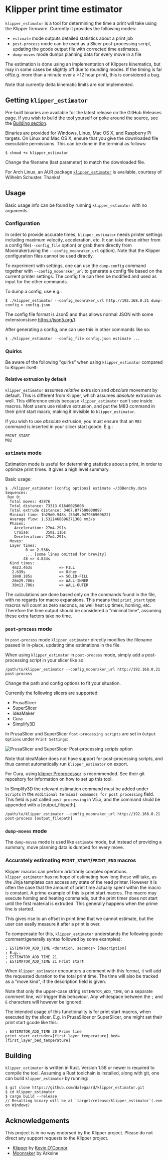 # Klipper print time estimator

`klipper_estimator` is a tool for determining the time a print will take using
the Klipper firmware. Currently it provides the following modes:

  * `estimate` mode outputs detailed statistics about a print job
  * `post-process` mode can be used as a Slicer post-processing script, updating
    the gcode output file with corrected time estimates.
  * `dump-moves` mode dumps planning data for every move in a file

The estimation is done using an implementation of Klippers kinematics, but may
in some cases be slightly off due to rounding modes. If the timing is far
off(e.g. more than a minute over a >12 hour print), this is considered a bug. 

Note that currently delta kinematic limits are _not_ implemented.

## Getting `klipper_estimator`

Pre-built binaries are available for the latest release on the GitHub Releases
page. If you wish to build the tool yourself or poke around the source, see the
[Building section](#Building).

Binaries are provided for Windows, Linux, Mac OS X, and Raspberry Pi targets.
On Linux and Mac OS X, ensure that you give the downloaded file executable
permissions. This can be done in the terminal as follows:
```
$ chmod +x klipper_estimator
```
Change the filename (last parameter) to match the downloaded file.

For Arch Linux, an AUR package
[`klipper_estimator`](https://aur.archlinux.org/packages/klipper-estimator) is
available, courtesy of Wilhelm Schuster. Thanks!

## Usage

Basic usage info can be found by running `klipper_estimator` with no arguments.

### Configuration

In order to provide accurate times, `klipper_estimator` needs printer settings
including maximum velocity, acceleration, etc. It can take these either from a
config file(`--config_file` option) or grab them directly from Moonraker(using
the `--config_moonraker_url` option). Note that the Klipper configuration files
cannot be used directly.

To experiment with settings, one can use the `dump-config` command together with
`--config_moonraker_url` to generate a config file based on the current printer
settings. The config file can then be modified and used as input for the other
commands.

To dump a config, use e.g.:
```
$ ./klipper_estimator --config_moonraker_url http://192.168.0.21 dump-config > config.json
```

The config file format is Json5 and thus allows normal JSON with some
extensions(see https://json5.org/).

After generating a config, one can use this in other commands like so:
```
$ ./klipper_estimator --config_file config.json estimate ...
```

### Quirks

Be aware of the following "quirks" when using `klipper_estimator` compared to Klipper itself:

#### Relative extrusion by default

`klipper_estimator` assumes _relative_ extrusion and _absolute_ movement by
default. This is different from Klipper, which assumes _absolute_ extrusion as
well. This difference exists because `klipper_estimator` can't see inside
macros. Most users use relative extrusion, and put the M83 command in their
print start macro, making it invisible to `klipper_estimator`.

If you wish to use _absolute_ extrusion, you must ensure that an `M82` command
is inserted in your slicer start gcode. E.g.:

```
PRINT_START
M82
```

### `estimate` mode

Estimation mode is useful for determining statistics about a print, in order to
optimize print times. It gives a high level summary.

Basic usage:
```
$ ./klipper_estimator [config options] estimate ~/3DBenchy.data
Sequences:
 Run 0:
  Total moves: 42876
  Total distance: 73313.01640025008
  Total extrude distance: 3407.877500000097
  Minimal time: 1h29m9.948s (5349.947936969622)
  Average flow: 1.5321468696371368 mm3/s
  Phases:
    Acceleration: 27m4.291s
    Cruise:       35m1.116s
    Deceleration: 27m4.291s
  Moves:
  Layer times:
         0 => 2.536s
         ... [some lines omitted for brevity]
        48 => 4.834s
  Kind times:
   4m23.463s            => FILL
   2.639s               => Other
   18m0.185s            => SOLID-FILL
   28m29.706s           => WALL-INNER
   38m13.706s           => WALL-OUTER
```

The calculations are done based only on the commands found in the file, with no
regards for macro expansions. This means that `print_start` type macros will
count as zero seconds, as well heat up times, homing, etc. Therefore the time
output should be considered a "minimal time", assuming these extra factors take
no time.

### `post-process` mode

In `post-process` mode `klipper_estimator` directly modifies the filename passed
in in-place, updating time estimations in the file.

When using `klipper_estimator` in `post-process` mode, simply add a
post-processing script in your slicer like so:
```
/path/to/klipper_estimator --config_moonraker_url http://192.168.0.21 post-process
```
Change the path and config options to fit your situation.

Currently the following slicers are supported:

  * PrusaSlicer
  * SuperSlicer
  * ideaMaker
  * Cura
  * Simplify3D

In PrusaSlicer and SuperSlicer `Post-processing scripts` are set in `Output
Options` under `Print Settings`:

![PrusaSlicer and SuperSlicer Post-processing scripts option](/doc/post_processing_psss.png)

Note that ideaMaker does not have support for post-processing scripts, and thus
cannot automatically run `klipper_estimator` on export.

For Cura, using
[klipper Preprocessor](https://github.com/pedrolamas/klipper-preprocessor) is
recommended. See their git repository for information on how to set up this tool.

In Simplify3D the relevant estimation command must be added under `Scripts` in
the `Additional terminal commands for post processing` field. This field is just called
`post processing` in V5.x, and the command shuld be appended with a [output_filepath].

```
/path/to/klipper_estimator --config_moonraker_url http://192.168.0.21 post-process [output_filepath]
```

### `dump-moves` mode

The `dump-moves` mode is used like `estimate` mode, but instead of providing a
summary, move planning data is dumped for every move.

### Accurately estimating `PRINT_START`/`PRINT_END` macros

Klipper macros can perform arbitrarily complex operations. `klipper_estimator`
has no hope of estimating how long these will take, as the Jinja templates can
access any state of the read printer. However it is often the case that the
amount of print time actually spent within the macro is constant. A prime
example of this is print start macros. The macro may execute homing and heating
commands, but the print timer does not start until the first material is
extruded. This generally happens when the prime line is started.

This gives rise to an offset in print time that we cannot estimate, but the user
can easily measure it after a print is over.

To compensate for this, `klipper_estimator` understands the following gcode
comment(generally syntax followed by some examples):

```
; ESTIMATOR_ADD_TIME <duration, seconds> [description]
; E.g.:
; ESTIMATOR_ADD_TIME 21
; ESTIMATOR_ADD_TIME 21 Print start
```

When `klipper_estimator` encounters a comment with this format, it will add the
requested duration to the total print time. The time will also be tracked as a
"move kind", if the description field is given.

Note that only the upper-case string `ESTIMATOR_ADD_TIME`, on a separate comment
line, will trigger this behaviour. Any whitespace between the `;` and `E`
characters will however be ignored.

The intended usage of this functionality is for print start macros, when
executed by the slicer. E.g. in PrusaSlicer or SuperSlicer, one might set their
print start gcode like this:

```
; ESTIMATOR_ADD_TIME 20 Prime line
print_start extruder=[first_layer_temperature] bed=[first_layer_bed_temperature]
```

## Building

`klipper_estimator` is written in Rust. Version 1.58 or newer is required to
compile the tool. Assuming a Rust toolchain is installed, along with git, one
can build `klipper_estimator` by running:

```
$ git clone https://github.com/dalegaard/klipper_estimator.git
$ cd klipper_estimator
$ cargo build --release
// Resulting binary will be at `target/release/klipper_estimator`(.exe on Windows)
```

## Acknowledgements

This project is in no way endorsed by the Klipper project. Please do not direct
any support requests to the Klipper project.

  * [Klipper](https://www.klipper3d.org/) by [Kevin O'Connor](https://www.patreon.com/koconnor)
  * [Moonraker](https://github.com/Arksine/moonraker) by Arksine
